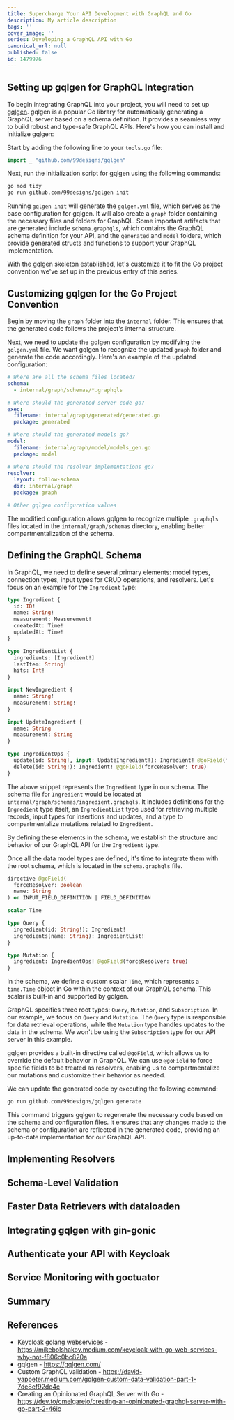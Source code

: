 ```yaml
---
title: Supercharge Your API Development with GraphQL and Go
description: My article description
tags: ''
cover_image: ''
series: Developing a GraphQL API with Go
canonical_url: null
published: false
id: 1479976
---
```

## Setting up gqlgen for GraphQL Integration

To begin integrating GraphQL into your project, you will need to set up [gqlgen](https://gqlgen.com). gqlgen is a popular Go library for automatically generating a GraphQL server based on a schema definition. It provides a seamless way to build robust and type-safe GraphQL APIs. Here's how you can install and initialize gqlgen:

Start by adding the following line to your `tools.go` file:

```go
import _ "github.com/99designs/gqlgen"
```

Next, run the initialization script for gqlgen using the following commands:

```bash
go mod tidy
go run github.com/99designs/gqlgen init
```

Running `gqlgen init` will generate the `gqlgen.yml` file, which serves as the base configuration for gqlgen. It will also create a `graph` folder containing the necessary files and folders for GraphQL. Some important artifacts that are generated include `schema.graphqls`, which contains the GraphQL schema definition for your API, and the `generated` and `model` folders, which provide generated structs and functions to support your GraphQL implementation.

With the gqlgen skeleton established, let's customize it to fit the Go project convention we've set up in the previous entry of this series.

## Customizing gqlgen for the Go Project Convention

Begin by moving the `graph` folder into the `internal` folder. This ensures that the generated code follows the project's internal structure.

Next, we need to update the gqlgen configuration by modifying the `gqlgen.yml` file. We want gqlgen to recognize the updated `graph` folder and generate the code accordingly. Here's an example of the updated configuration:

```yml
# Where are all the schema files located?
schema:
  - internal/graph/schemas/*.graphqls

# Where should the generated server code go?
exec:
  filename: internal/graph/generated/generated.go
  package: generated

# Where should the generated models go?
model:
  filename: internal/graph/model/models_gen.go
  package: model

# Where should the resolver implementations go?
resolver:
  layout: follow-schema
  dir: internal/graph
  package: graph

# Other gqlgen configuration values
```

The modified configuration allows gqlgen to recognize multiple `.graphqls` files located in the `internal/graph/schemas` directory, enabling better compartmentalization of the schema.

## Defining the GraphQL Schema

In GraphQL, we need to define several primary elements: model types, connection types, input types for CRUD operations, and resolvers. Let's focus on an example for the `Ingredient` type:

```graphql
type Ingredient {
  id: ID!
  name: String!
  measurement: Measurement!
  createdAt: Time!
  updatedAt: Time!
}

type IngredientList {
  ingredients: [Ingredient!]
  lastItem: String!
  hits: Int!
}

input NewIngredient {
  name: String!
  measurement: String!
}

input UpdateIngredient {
  name: String
  measurement: String
}

type IngredientOps {
  update(id: String!, input: UpdateIngredient!): Ingredient! @goField(forceResolver: true)
  delete(id: String!): Ingredient! @goField(forceResolver: true)
}
```

The above snippet represents the `Ingredient` type in our schema. The schema file for `Ingredient` would be located at `internal/graph/schemas/ingredient.graphqls`. It includes definitions for the `Ingredient` type itself, an `IngredientList` type used for retrieving multiple records, input types for insertions and updates, and a type to compartmentalize mutations related to `Ingredient`.

By defining these elements in the schema, we establish the structure and behavior of our GraphQL API for the `Ingredient` type.

Once all the data model types are defined, it's time to integrate them with the root schema, which is located in the `schema.graphqls` file.

```graphql
directive @goField(
  forceResolver: Boolean
  name: String
) on INPUT_FIELD_DEFINITION | FIELD_DEFINITION

scalar Time

type Query {
  ingredient(id: String!): Ingredient!
  ingredients(name: String): IngredientList!
}

type Mutation {
  ingredient: IngredientOps! @goField(forceResolver: true)
}
```

In the schema, we define a custom scalar `Time`, which represents a `time.Time` object in Go within the context of our GraphQL schema. This scalar is built-in and supported by gqlgen.

GraphQL specifies three root types: `Query`, `Mutation`, and `Subscription`. In our example, we focus on `Query` and `Mutation`. The `Query` type is responsible for data retrieval operations, while the `Mutation` type handles updates to the data in the schema. We won't be using the `Subscription` type for our API server in this example.

gqlgen provides a built-in directive called `@goField`, which allows us to override the default behavior in GraphQL. We can use `@goField` to force specific fields to be treated as resolvers, enabling us to compartmentalize our mutations and customize their behavior as needed.

We can update the generated code by executing the following command:

```bash
go run github.com/99designs/gqlgen generate
```

This command triggers gqlgen to regenerate the necessary code based on the schema and configuration files. It ensures that any changes made to the schema or configuration are reflected in the generated code, providing an up-to-date implementation for our GraphQL API.

## Implementing Resolvers

## Schema-Level Validation

## Faster Data Retrievers with dataloaden

## Integrating gqlgen with gin-gonic

## Authenticate your API with Keycloak

## Service Monitoring with goctuator

## Summary

## References

- Keycloak golang webservices - <https://mikebolshakov.medium.com/keycloak-with-go-web-services-why-not-f806c0bc820a>
- gqlgen - <https://gqlgen.com/>
- Custom GraphQL validation - <https://david-yappeter.medium.com/gqlgen-custom-data-validation-part-1-7de8ef92de4c>
- Creating an Opinionated GraphQL Server with Go - <https://dev.to/cmelgarejo/creating-an-opinionated-graphql-server-with-go-part-2-46io>
